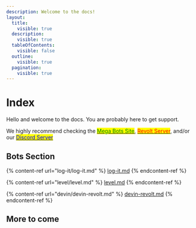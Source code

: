 ```yaml
---
description: Welcome to the docs!
layout:
  title:
    visible: true
  description:
    visible: true
  tableOfContents:
    visible: false
  outline:
    visible: true
  pagination:
    visible: true
---
```


# Index

Hello and welcome to the docs. You are probably here to get support.

We highly recommend checking the [<mark style="color:green;">Mega Bots Site</mark>](https://mu-mega-bots.github.io/), [<mark style="color:red;">Revolt Server</mark>](https://rvlt.gg/d921cr9H), and/or our [<mark style="color:blue;">Discord Server</mark>](https://discord.gg/J9N6evPF8Y)

## Bots Section

{% content-ref url="log-it/log-it.md" %}
[log-it.md](log-it/log-it.md)
{% endcontent-ref %}

{% content-ref url="level/level.md" %}
[level.md](level/level.md)
{% endcontent-ref %}

{% content-ref url="devin/devin-revolt.md" %}
[devin-revolt.md](devin/devin-revolt.md)
{% endcontent-ref %}

## More to come
